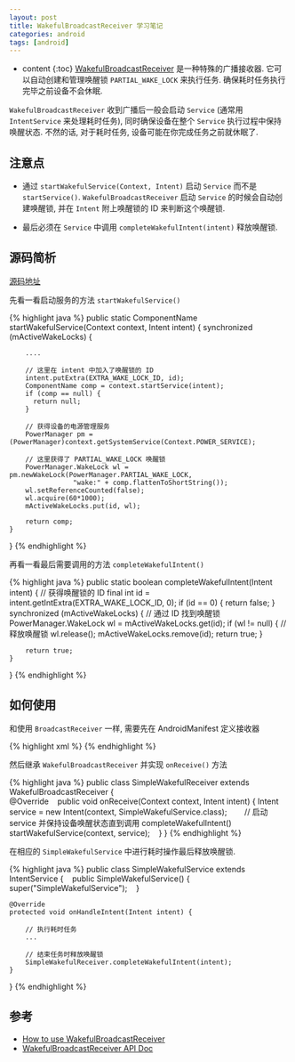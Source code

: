 ```yaml
---
layout: post
title: WakefulBroadcastReceiver 学习笔记
categories: android
tags: [android]
---
```

* content
{:toc}
[WakefulBroadcastReceiver](https://developer.android.com/reference/android/support/v4/content/WakefulBroadcastReceiver.html) 是一种特殊的广播接收器. 它可以自动创建和管理唤醒锁 `PARTIAL_WAKE_LOCK` 来执行任务. 确保耗时任务执行完毕之前设备不会休眠.

`WakefulBroadcastReceiver` 收到广播后一般会启动 `Service` (通常用 `IntentService` 来处理耗时任务), 同时确保设备在整个 `Service` 执行过程中保持唤醒状态. 不然的话, 对于耗时任务, 设备可能在你完成任务之前就休眠了.

## 注意点

* 通过 `startWakefulService(Context, Intent)` 启动 `Service` 而不是 `startService()`. `WakefulBroadcastReceiver` 启动 `Service` 的时候会自动创建唤醒锁, 并在 `Intent` 附上唤醒锁的 ID 来判断这个唤醒锁.

* 最后必须在 `Service` 中调用 `completeWakefulIntent(intent)` 释放唤醒锁.

## 源码简析

[源码地址](http://grepcode.com/file/repository.grepcode.com/java/ext/com.google.android/android/4.3_r1/android/support/v4/content/WakefulBroadcastReceiver.java#WakefulBroadcastReceiver.0EXTRA_WAKE_LOCK_ID)

先看一看启动服务的方法 `startWakefulService()`

{% highlight java %}
public static ComponentName startWakefulService(Context context, Intent intent) {
    synchronized (mActiveWakeLocks) {
        
        ....
        
        // 这里在 intent 中加入了唤醒锁的 ID
        intent.putExtra(EXTRA_WAKE_LOCK_ID, id);
        ComponentName comp = context.startService(intent);
        if (comp == null) {
          return null;
        }
        
        // 获得设备的电源管理服务
        PowerManager pm = (PowerManager)context.getSystemService(Context.POWER_SERVICE);
        
        // 这里获得了 PARTIAL_WAKE_LOCK 唤醒锁
        PowerManager.WakeLock wl = pm.newWakeLock(PowerManager.PARTIAL_WAKE_LOCK,
                    "wake:" + comp.flattenToShortString());
        wl.setReferenceCounted(false);
        wl.acquire(60*1000);
        mActiveWakeLocks.put(id, wl);

        return comp;
    }
}
{% endhighlight %}

再看一看最后需要调用的方法 `completeWakefulIntent()`

{% highlight java %}
public static boolean completeWakefulIntent(Intent intent) {
    // 获得唤醒锁的 ID
    final int id = intent.getIntExtra(EXTRA_WAKE_LOCK_ID, 0);
    if (id == 0) {
        return false;
    }
    synchronized (mActiveWakeLocks) {
        // 通过 ID 找到唤醒锁
        PowerManager.WakeLock wl = mActiveWakeLocks.get(id);
        if (wl != null) {
            // 释放唤醒锁
            wl.release();
            mActiveWakeLocks.remove(id);
            return true;
        }
            
        return true;
    }
}
{% endhighlight %}

## 如何使用

和使用 `BroadcastReceiver` 一样, 需要先在 AndroidManifest 定义接收器

{% highlight xml %}
<receiver android:name=".SimpleWakefulReceiver"></receiver>
{% endhighlight %}

然后继承 `WakefulBroadcastReceiver` 并实现 `onReceive()` 方法

{% highlight java %}
public class SimpleWakefulReceiver extends WakefulBroadcastReceiver {            
    @Override    
    public void onReceive(Context context, Intent intent) {
        Intent service = new Intent(context, SimpleWakefulService.class);        
        // 启动 service 并保持设备唤醒状态直到调用 completeWakefulIntent()
        startWakefulService(context, service);    
    }
}
{% endhighlight %}

在相应的 `SimpleWakefulService` 中进行耗时操作最后释放唤醒锁.

{% highlight java %}
public class SimpleWakefulService extends IntentService {    
    public SimpleWakefulService() {        
        super("SimpleWakefulService");    
    } 

    @Override    
    protected void onHandleIntent(Intent intent) {        
    
        // 执行耗时任务
        ... 
    
        // 结束任务时释放唤醒锁
        SimpleWakefulReceiver.completeWakefulIntent(intent);    
    }
}
{% endhighlight %}

## 参考

* [How to use WakefulBroadcastReceiver](https://plus.google.com/+AndroidDevelopers/posts/i6MzCp1NyzF)
* [WakefulBroadcastReceiver API Doc](https://developer.android.com/reference/android/support/v4/content/WakefulBroadcastReceiver.html)